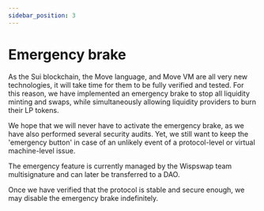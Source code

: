 ```yaml
---
sidebar_position: 3
---
```


Emergency brake
===============

As the Sui blockchain, the Move language, and Move VM are all very new technologies, it will take time for them to be fully verified and tested. For this reason, we have implemented an emergency brake to stop all liquidity minting and swaps, while simultaneously allowing liquidity providers to burn their LP tokens.

We hope that we will never have to activate the emergency brake, as we have also performed several security audits. Yet, we still want to keep the 'emergency button' in case of an unlikely event of a protocol-level or virtual machine-level issue.

The emergency feature is currently managed by the Wispswap team multisignature and can later be transferred to a DAO.

Once we have verified that the protocol is stable and secure enough, we may disable the emergency brake indefinitely.